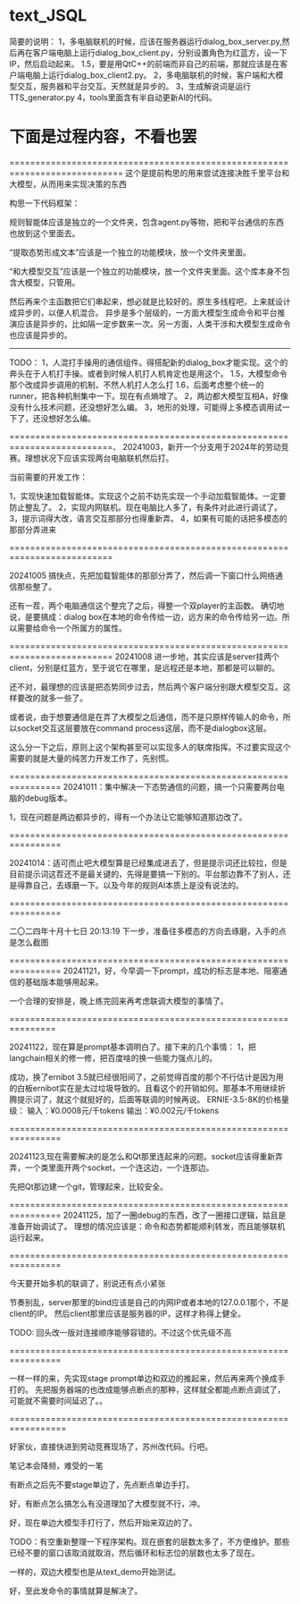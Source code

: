 # text_JSQL

简要的说明：
1，多电脑联机的时候，应该在服务器运行dialog_box_server.py,然后再在客户端电脑上运行dialog_box_client.py，分别设置角色为红蓝方，设一下IP，然后启动起来。
1.5，要是用QtC++的前端而非自己的前端，那就应该是在客户端电脑上运行dialog_box_client2.py。
2，多电脑联机的时候，客户端和大模型交互，服务器和平台交互。天然就是异步的。
3，生成解说词是运行TTS_generator.py
4，tools里面含有半自动更新AI的代码。


# 下面是过程内容，不看也罢
============================================================================
这个是提前构思的用来尝试连接决胜千里平台和大模型，从而用来实现决策的东西


构思一下代码框架：

规则智能体应该是独立的一个文件夹，包含agent.py等物，把和平台通信的东西也放到这个里面去。

“提取态势形成文本”应该是一个独立的功能模块，放一个文件夹里面。

“和大模型交互”应该是一个独立的功能模块，放一个文件夹里面。这个库本身不包含大模型，只管用。

然后再来个主函数把它们串起来，想必就是比较好的。原生多线程吧，上来就设计成异步的，以便人机混合。
异步是多个层级的，一方面大模型生成命令和平台推演应该是异步的，比如隔一定步数来一次。另一方面，人类干涉和大模型生成命令也应该是异步的。

-----------------------
TODO：
1，人混打手操用的通信组件。得搭配新的dialog_box才能实现。这个的奔头在于人机打手操。或者到时候人机打人机肯定也是用这个。
1.5，大模型命令那个改成异步调用的机制，不然人机打人怎么打
1.6，后面考虑整个统一的runner，把各种机制集中一下。现在有点熵增了。
2，两边都大模型互相A，好像没有什么技术问题，还没想好怎么编。
3，地形的处理，可能得上多模态调用试一下了，还没想好怎么编。


==========================================================================、
20241003，新开一个分支用于2024年的劳动竞赛。理想状况下应该实现两台电脑联机然后打。

当前需要的开发工作：

1，实现快速加载智能体。实现这个之前不妨先实现一个手动加载智能体。一定要防止整乱了。
2，实现内网联机。现在电脑比人多了，有条件对此进行调试了。
3，提示词得大改，语言交互那部分也得重新弄。
4，如果有可能的话把多模态的那部分弄进来

==========================================================================

20241005 搞快点，先把加载智能体的那部分弄了，然后调一下窗口什么网络通信那些整了。

还有一茬，两个电脑通信这个整完了之后，得整一个双player的主函数。
确切地说，是要搞成：dialog box在本地的命令传给一边，远方来的命令传给另一边。所以需要给命令一个所属方的属性。

==========================================================================
20241008 进一步地，其实应该是server挂两个client，分别是红蓝方，至于说它在哪里，是远程还是本地，那都是可以聊的。

还不对，最理想的应该是把态势同步过去，然后两个客户端分别跟大模型交互。这样要改的就多一些了。

或者说，由于想要通信是在弄了大模型之后通信，而不是只原样传输人的命令，所以socket交互这层要放在command process这层，而不是dialogbox这层。

这么分一下之后，原则上这个架构甚至可以实现多人的联席指挥。不过要实现这个需要的就是大量的纯苦力开发工作了，先别慌。


================================================================
20241011：集中解决一下态势通信的问题，搞一个只需要两台电脑的debug版本。

1，现在问题是两边都异步的，得有一个办法让它能够知道那边改了。


================================================================

20241014：适可而止吧大模型算是已经集成进去了，但是提示词还比较拉，但是目前提示词这茬还不是最关键的，先得是要搞一下别的。平台那边靠不了别人，还是得靠自己，去琢磨一下。以及今年的规则AI本质上是没有说法的。

================================================================

二〇二四年十月十七日 20:13:19
下一步，准备往多模态的方向去琢磨，入手的点是怎么截图


================================================================
20241121，好，今早调一下prompt，成功的标志是本地、阻塞通信的基础版本能够用起来。

一个合理的安排是，晚上练完回来再考虑联调大模型的事情了。


===============================================================

20241122，现在算是prompt基本调明白了。接下来的几个事情：
1，把langchain相关的修一修，把百度啥的换一些能力强点儿的。

成功，换了ernibot 3.5就已经很阳间了，之前觉得百度的那个不行估计是因为用的白板ernibot实在是太过垃圾导致的。且看这个的开销如何。那基本不用继续折腾提示词了，就这个就挺好的，后面等联调的时候再说。
ERNIE-3.5-8K的价格量级：
输入：¥0.0008元/千tokens
输出：¥0.002元/千tokens

================================================================

20241123,现在需要解决的是怎么和Qt那里连起来的问题。socket应该得重新弄弄，一个类里面开两个socket，一个连这边，一个连那边。

先把Qt那边建一个git，管理起来，比较安全。

================================================================
20241125，加了一圈debug的东西，改了一圈接口逻辑，姑且是准备开始调试了。
理想的情况应该是：命令和态势都能顺利转发，而且能够联机运行起来。

================================================================

今天要开始多机的联调了，别说还有点小紧张

节奏别乱，server那里的bind应该是自己的内网IP或者本地的127.0.0.1那个，不是client的IP。
然后client那里应该是服务器的IP，这样才称得上健全。

TODO: 回头改一版对连接顺序能够容错的。不过这个优先级不高

================================================================

一样一样的来，先实现stage prompt单边和双边的推起来，然后再来两个换成手打的。
先把服务器端的也改成能够点断点的那种，这样就全都能点断点调试了，可能就不需要时间延迟了。。

=================================================================

好家伙，直接快进到劳动竞赛现场了，苏州改代码。行吧。

笔记本会降频，难受的一笔

有断点之后先不要stage单边了，先点断点单边手打。

好，有断点怎么搞怎么有没道理加了大模型就不行，冲。

好，现在单边大模型手打行了，然后开始来双边的了。

TODO：有空重新整理一下程序架构。现在嵌套的层数太多了，不方便维护。那些已经不要的窗口该取消就取消，然后循环和标志位的层数也太多了现在。

一样的，双边大模型也是从text_demo开始测试。

好，至此发命令的事情就算是解决了。